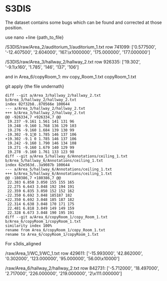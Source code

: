 # S3DIS

The dataset contains some bugs which can be found and corrected at those position.

use nano +line {path_to_file}

/S3DIS/raw/Area_2/auditorium_1/auditorium_1.txt row 741099: ['0.577500', '-12.407500', '2.604000', '167.\x1000000', '175.000000', '177.000000']

/S3DIS/raw/Area_3/hallway_2/hallway_2.txt row 926335: ['19.302', '-9.1\x160', '1.785', '146', '137', '106']

and in Area_6/copyRoom_1:  mv copy_Room_1.txt copyRoom_1.txt

git apply {the file undernath}

```
diff --git a/Area_3/hallway_2/hallway_2.txt b/Area_3/hallway_2/hallway_2.txt
index 02f32b8..870566e 100644
--- a/Area_3/hallway_2/hallway_2.txt
+++ b/Area_3/hallway_2/hallway_2.txt
@@ -926334,7 +926334,7 @@
 19.237 -9.161 1.561 141 131 96
 19.248 -9.160 1.768 136 129 103
 19.276 -9.160 1.684 139 130 99
-19.302 -9.10 1.785 146 137 106
+19.302 -9.1 0 1.785 146 137 106
 19.242 -9.160 1.790 146 134 108
 19.271 -9.160 1.679 140 129 99
 19.278 -9.160 1.761 133 123 98
diff --git a/Area_5/hallway_6/Annotations/ceiling_1.txt b/Area_5/hallway_6/Annotations/ceiling_1.txt
index 62e563d..3a9087b 100644
--- a/Area_5/hallway_6/Annotations/ceiling_1.txt
+++ b/Area_5/hallway_6/Annotations/ceiling_1.txt
@@ -180386,7 +180386,7 @@
 22.383 6.858 3.050 155 155 165
 22.275 6.643 3.048 192 194 191
 22.359 6.835 3.050 152 152 162
-22.350 6.692 3.048 185187 182
+22.350 6.692 3.048 185 187 182
 22.314 6.638 3.048 170 171 175
 22.481 6.818 3.049 149 149 159
 22.328 6.673 3.048 190 195 191
diff --git a/Area_6/copyRoom_1/copy_Room_1.txt b/Area_6/copyRoom_1/copyRoom_1.txt
similarity index 100%
rename from Area_6/copyRoom_1/copy_Room_1.txt
rename to Area_6/copyRoom_1/copyRoom_1.txt

```

For s3dis_aligned

/raw/Area_1/WC_1/WC_1.txt row 429611: ['-15.993000', '42.862000', '0.302000', '123.000000', '95.000000', '56.00\x10000']

/raw/Area_6/hallway_2/hallway_2.txt row 842731: ['-5.712000', '18.497000', '2.717000', '226.000000', '219.000000', '2\x111.000000']